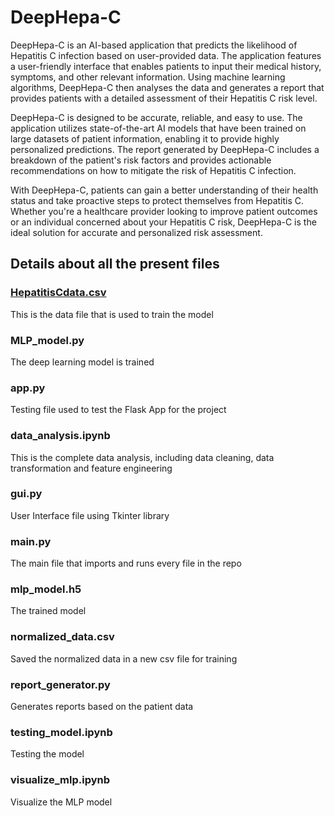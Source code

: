 # DeepHepa-C
DeepHepa-C is an AI-based application that predicts the likelihood of Hepatitis C infection based on user-provided data. The application features a user-friendly interface that enables patients to input their medical history, symptoms, and other relevant information. Using machine learning algorithms, DeepHepa-C then analyses the data and generates a report that provides patients with a detailed assessment of their Hepatitis C risk level.

DeepHepa-C is designed to be accurate, reliable, and easy to use. The application utilizes state-of-the-art AI models that have been trained on large datasets of patient information, enabling it to provide highly personalized predictions. The report generated by DeepHepa-C includes a breakdown of the patient's risk factors and provides actionable recommendations on how to mitigate the risk of Hepatitis C infection.

With DeepHepa-C, patients can gain a better understanding of their health status and take proactive steps to protect themselves from Hepatitis C. Whether you're a healthcare provider looking to improve patient outcomes or an individual concerned about your Hepatitis C risk, DeepHepa-C is the ideal solution for accurate and personalized risk assessment.

## Details about all the present files
### [HepatitisCdata.csv](https://github.com/PrakharMahajan/DeepHepa-C/blob/main/HepatitisCdata.csv)
This is the data file that is used to train the model

### MLP_model.py
The deep learning model is trained

### app.py
Testing file used to test the Flask App for the project

### data_analysis.ipynb
This is the complete data analysis, including data cleaning, data transformation and feature engineering

### gui.py
User Interface file using Tkinter library

### main.py
The main file that imports and runs every file in the repo

### mlp_model.h5
The trained model

### normalized_data.csv
Saved the normalized data in a new csv file for training

### report_generator.py
Generates reports based on the patient data

### testing_model.ipynb
Testing the model

### visualize_mlp.ipynb
Visualize the MLP model
